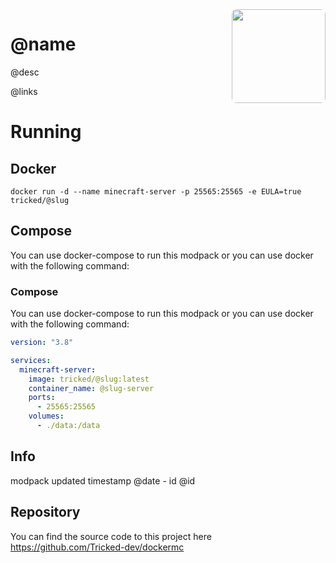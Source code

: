 <img align="right" src="@icon" height="150px" style=" border-radius: 8px;">

# @name

@desc

@links

# Running

## Docker

`docker run -d --name minecraft-server -p 25565:25565 -e EULA=true tricked/@slug`

## Compose

You can use docker-compose to run this modpack or you can use docker with the following command:

### Compose

You can use docker-compose to run this modpack or you can use docker with the following command:

```yml
version: "3.8"

services:
  minecraft-server:
    image: tricked/@slug:latest
    container_name: @slug-server
    ports:
      - 25565:25565
    volumes:
      - ./data:/data
```

## Info

modpack updated timestamp @date - id @id

## Repository

You can find the source code to this project here https://github.com/Tricked-dev/dockermc
